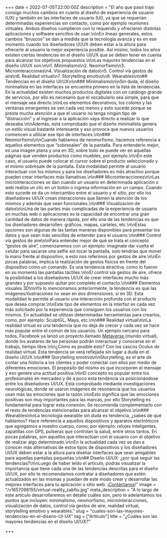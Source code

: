 +++
date = 2022-07-05T22:00:00Z
description = "El año que pasó trajo consigo muchos cambios en cuanto al diseño de experiencia de usuario (UX) y también en las interfaces de usuario (UI), ya que se requerían determinadas experiencias sin contacto, como por ejemplo reuniones virtuales. Ambos diseños cumplieron con lo requerido y ofrecieron distintas aplicaciones y software sencillos de usar.\n\nEn líneas generales, estos cambios “bruscos” se dan a medida que la tecnología avanza y es en ese momento cuando los diseñadores UI/UX deben estar a la altura para ofrecerle al usuario la mejor experiencia posible. Así mismo, todos los años existen ciertas tendencias en el diseño UI/UX que se deben tener en cuenta para alcanzar los objetivos propuestos.\n\nLas mayores tendencias en el diseño UI/UX son:\n\n1. Minimalismo\n2. Neomorfismo\n3. Microinteracciones\n4. Visualización de datos\n5. Control vía gestos de aire\n6. Realidad virtual\n7. Storytelling emotivo\n8. Wearables\n\n## Tendencias en el diseño UI/UX\n\n### Minimalismo\n\nSin duda, el diseño minimalista en las interfaces se encuentra primero en la lista de tendencias. En la actualidad existen muchos productos digitales con un catálogo grande de servicios, por ello es necesario que el vocabulario sea simple, para que el mensaje sea directo.\n\nLos elementos decorativos, los colores y las ventanas emergentes se ven cada vez menos y esto sucede porque se presta mucha atención a que el usuario no tenga ningún tipo de “distracción” y al ingresar a la aplicación vaya directo a realizar lo que deseaba.\n\nAdemás, está comprobado que el diseño minimalista genera un estilo visual bastante interesante y eso provoca que nuevos usuarios comiencen a utilizar ese tipo de interfaces.\n\n### Neomorfismo\n\nCuando hablamos de neomorfismo, hacemos referencia a aquellos elementos que “sobresalen” de la pantalla. Para entenderlo mejor, es una imagen plana y una en 3D, sobre todo se puede ver en aquellas páginas que venden productos como muebles, por ejemplo.\n\nEn este caso, el usuario puede colocar el cursor sobre el producto seleccionado y el mismo sobresale de la pantalla. Esta modalidad permite al usuario interactuar con los mismos y para los diseñadores es más atractivo porque pueden crear interfaces más llamativas.\n\n### Microinteracciones\n\nLas microinteracciones se dan cuando un usuario en determinada aplicación o web realiza un clic en un botón o ingresa información en un campo. Cuando esto sucede se da un intercambio entre el usuario y el sitio, por ello los diseñadores UI/UX crean interacciones que llamen la atención de los mismos y además que sean funcionales.\n\n### Visualización de datos\n\nUna de las partes más complicadas de la experiencia de usuario en muchas web o aplicaciones es la capacidad de encontrar una gran cantidad de datos de manera rápida, por ello una de las tendencias es que los diseñadores desarrollen: gráficos, mapas, carteles, etc.\n\nEstas opciones son algunas de las tantas maneras disponibles para presentar los datos y que sean más sencillas de entender para el usuario.\n\n### Control vía gestos de aire\n\nPara entender mejor de qué se trata el concepto “gestos de aire”, comenzaremos con un ejemplo: imagínate dar vuelta el celular para sacarse una selfie sin tocar la pantalla, solo tendrías que mover la mano frente al dispositivo, a esto nos referimos por gestos de aire.\n\nEn pocas palabras, implica la realización de gestos físicos en frente del dispositivo como un comando. Es una tendencia atractiva, como lo fueron en su momento las pantallas táctiles.\n\nEl control vía gestos de aire, ofrece la posibilidad a los diseñadores UI/UX de crear interfaces mucho más grandes y por supuesto quitar por completo el contacto.\n\n### Elementos visuales 3D\n\nYa lo mencionamos anteriormente, la tendencia es que las imágenes/ilustraciones no sean en dos dimensiones, si en 3D. Esta modalidad le permite al usuario una interacción profunda con el producto que desea comprar.\n\nEste tipo de elementos en la interfaz es cada vez más solicitado por la experiencia que consiguen los usuarios con los mismos. En actualidad se utilizan determinadas herramientas para crearlos, como, por ejemplo: SculptGL, Maya, etc.\n\n### Realidad virtual\n\nLa realidad virtual es una tendencia que no deja de crecer y cada vez se hace más popular entre el común de los usuarios. Un ejemplo cercano para todos, Facebook ya lanzó un proyecto llamado [Metaverse ](https://blog.hubspot.es/marketing/que-es-metaverse#:\\~:text=En%20palabras%20del%20mismo%20Zuckerberg,mismo%20espacio%20f%C3%ADsico%20que%20t%C3%BA%C2%BB.)(mundo virtual), donde los avatares de las personas podrán interactuar y conocerse en el trabajo, tiempo libre.\n\n¿Cómo es posible esto? Con los cascos Oculus de realidad virtual. Esta tendencia se verá reflejada sin lugar a duda en el diseño UI/UX.\n\n### Storytelling emotivo\n\nStorytelling, es el arte de contar una historia a los clientes y poder conectar con ellos por medio de diferentes emociones. El propósito del mismo es que incorporen el mensaje y eso genere una actitud positiva.\n\nEl concepto es popular entre los profesionales en mercadeo y de a poco esta tendencia va posicionándose entre los diseñadores UI/UX. Está comprobado mediante investigaciones neurológicas, donde se usaron imágenes de resonancia que los usuarios usan más las emociones que la razón.\n\nEsto significa que las emociones positivas son muy importantes para las marcas, por ello Storytelling es fundamental para lograr esta conexión. Se recomienda complementarlo con el resto de tendencias mencionadas para alcanzar el objetivo.\n\n### Wearables\n\nLa tecnología wearable sin duda es tendencia, ¿sabes de qué hablamos? Hace referencia a aquellos dispositivos y aparatos electrónicos que agregamos a nuestro cuerpo, como, por ejemplo: relojes inteligentes, zapatillas con GPS, pulseras que controlan la salud, entre otros tantos. En pocas palabras, son aquellos que interactúan con el usuario con el objetivo de realizar algo determinado.\n\nEn la actualidad cada vez se dan a conocer más alternativas de estos tipos de dispositivos y los diseñadores UI/UX deben estar a la altura para diseñar interfaces que sean amigables para aquellas pantallas pequeñas.\n\n## Diseño UI/UX: ¿por qué seguir las tendencias?\n\nLuego de haber leído el artículo, podrás visualizar la importancia que tiene cada una de las tendencias descritas para el diseño UI/UX, por ello te recomendamos contratar a diseñadores que estén actualizados en las mismas y puedan de este modo crear y desarrollar las mejores interfaces para tu aplicación o sitio web. ¡[Contáctanos](/es/contact)!"
image = "/v1657098155/virtual-reality_zabfiu.jpg"
meta_description = "A lo largo de este artículo desarrollaremos en detalle cuáles son, pero te adelantamos los puntos que incluyen: minimalismo, neomorfismo, microinteracciones, visualización de datos, control vía gestos de aire, realidad virtual, storytelling emotivo y wearables."
slug = "cuales-son-las-mayores-tendencias-en-el-diseno-UI-UX"
tag = ["Artículo"]
title = "¿Cuáles son las mayores tendencias en el diseño UI/UX?"

+++
